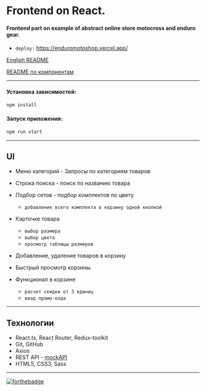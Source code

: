 # Frontend on React.

#### Frontend part on example of abstract online store motocross and enduro gear.
* `deploy:` https://enduromotoshop.vercel.app/

[English README](./README_en.md)

[README по компонентам](./README_components.md)

---

#### Установка зависимостей:
```md
npm install
```
#### Запуск приложения:
```md
npm run start
```

---

## UI 
+ Меню категорий - Запросы по категориям товаров
+ Строка поиска - поиск по названию товара
+ Подбор сетов - подбор комплектов по цвету
  * `добавление всего комплекта в корзину одной кнопкой`

+ Карточке товара
  * `выбор размера`
  * `выбор цвета`
  * `просмотр таблицы размеров`
+ Добавление, удаление товаров в корзину
+ Быстрый просмотр корзины.
+ Функционал в корзине
  * `расчет скидки от 3 единиц`
  * `ввод промо-кода`
  
---

## Технологии
- React.ts, React Router, Redux-toolkit
- Git, GitHub
- Axios
- REST API - [mockAPI](https://mockapi.io/)
- HTML5, CSS3, Sass

---

[![forthebadge](https://forthebadge.com/images/badges/built-with-love.svg)](https://forthebadge.com)
